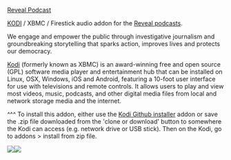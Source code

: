 <a href="www.revealnews.org/">Reveal Podcast</a><br>

<a href="www.kodi.tv">KODI</a> / XBMC / Firestick audio addon for the <a href="https://www.revealnews.org/">Reveal podcasts</a>.<br>

We engage and empower the public through investigative journalism and groundbreaking storytelling that sparks action, improves lives and protects our democracy.<br>

<a href="www.kodi.tv">Kodi</a> (formerly known as XBMC) is an award-winning free and open source (GPL) software media player and entertainment hub that can be installed on Linux, OSX, Windows, iOS and Android, featuring a 10-foot user interface for use with televisions and remote controls. It allows users to play and view most videos, music, podcasts, and other digital media files from local and network storage media and the internet.<br>

^^^ To install this addon, either use the <a href="https://www.tvaddons.co/github-browser-kodi/">Kodi Github installer</a> addon or save the .zip file downloaded from the 'clone or download' button to somewhere the Kodi can access (e.g. network drive or USB stick). Then on the Kodi, go to addons > install from zip file.<br>

<img src="https://www.revealnews.org/wp-content/themes/reveal2015/static/images/logo/reveal/reveal-logo-white-on-transparent.png"><a href="http://www.kodi.tv"><img src="https://kodi.tv/sites/default/files/page/field_image/about--devices.jpg">
